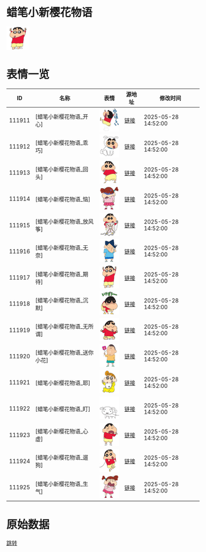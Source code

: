 # 蜡笔小新樱花物语

<img src="./cover.png" height="60" alt="cover" />

# 表情一览

|ID|名称|表情|源地址|修改时间|
|----|----|----|----|----|
|111911|[蜡笔小新樱花物语_开心]|<img src="./pic/111911_%5B蜡笔小新樱花物语_开心%5D.png" height="60" alt="开心"/>|[链接](https://i0.hdslb.com/bfs/garb/b3b9a5fe4f2da17d4541418b0e9178d93aed72af.png)|2025-05-28 14:52:00|
|111912|[蜡笔小新樱花物语_乖巧]|<img src="./pic/111912_%5B蜡笔小新樱花物语_乖巧%5D.png" height="60" alt="乖巧"/>|[链接](https://i0.hdslb.com/bfs/garb/3fa46de72dff3762ab23a68949a444384d2099e9.png)|2025-05-28 14:52:00|
|111913|[蜡笔小新樱花物语_回头]|<img src="./pic/111913_%5B蜡笔小新樱花物语_回头%5D.png" height="60" alt="回头"/>|[链接](https://i0.hdslb.com/bfs/garb/c863acbe0219bbbcf600ce7e16ba34b11f019e0c.png)|2025-05-28 14:52:00|
|111914|[蜡笔小新樱花物语_恼]|<img src="./pic/111914_%5B蜡笔小新樱花物语_恼%5D.png" height="60" alt="恼"/>|[链接](https://i0.hdslb.com/bfs/garb/090bc9baa12939c3f8d9760d46d265275d8c10f0.png)|2025-05-28 14:52:00|
|111915|[蜡笔小新樱花物语_放风筝]|<img src="./pic/111915_%5B蜡笔小新樱花物语_放风筝%5D.png" height="60" alt="放风筝"/>|[链接](https://i0.hdslb.com/bfs/garb/55d1bc700434f9017fbe70aa16e663cb722feb85.png)|2025-05-28 14:52:00|
|111916|[蜡笔小新樱花物语_无奈]|<img src="./pic/111916_%5B蜡笔小新樱花物语_无奈%5D.png" height="60" alt="无奈"/>|[链接](https://i0.hdslb.com/bfs/garb/da30a157b1d37215c7d26d6a3a12fef6b7e17e23.png)|2025-05-28 14:52:00|
|111917|[蜡笔小新樱花物语_期待]|<img src="./pic/111917_%5B蜡笔小新樱花物语_期待%5D.png" height="60" alt="期待"/>|[链接](https://i0.hdslb.com/bfs/garb/217f03a780b111d10054a9bb735f2355db2c1ad1.png)|2025-05-28 14:52:00|
|111918|[蜡笔小新樱花物语_沉默]|<img src="./pic/111918_%5B蜡笔小新樱花物语_沉默%5D.png" height="60" alt="沉默"/>|[链接](https://i0.hdslb.com/bfs/garb/869106503651fa2476767bcbc1dc298aa94b4e74.png)|2025-05-28 14:52:00|
|111919|[蜡笔小新樱花物语_无所谓]|<img src="./pic/111919_%5B蜡笔小新樱花物语_无所谓%5D.png" height="60" alt="无所谓"/>|[链接](https://i0.hdslb.com/bfs/garb/cffe07f48c805564a2565dae0434b04a67a84998.png)|2025-05-28 14:52:00|
|111920|[蜡笔小新樱花物语_送你小花]|<img src="./pic/111920_%5B蜡笔小新樱花物语_送你小花%5D.png" height="60" alt="送你小花"/>|[链接](https://i0.hdslb.com/bfs/garb/04a071221c56f86efb55b4b96835071645edebfd.png)|2025-05-28 14:52:00|
|111921|[蜡笔小新樱花物语_耶]|<img src="./pic/111921_%5B蜡笔小新樱花物语_耶%5D.png" height="60" alt="耶"/>|[链接](https://i0.hdslb.com/bfs/garb/b9b3bdee9a629bcfb3f4516e113125bc3390f88f.png)|2025-05-28 14:52:00|
|111922|[蜡笔小新樱花物语_盯]|<img src="./pic/111922_%5B蜡笔小新樱花物语_盯%5D.png" height="60" alt="盯"/>|[链接](https://i0.hdslb.com/bfs/garb/4cb6e07475fec0cda4c205db08ba4bf16bb9327c.png)|2025-05-28 14:52:00|
|111923|[蜡笔小新樱花物语_心虚]|<img src="./pic/111923_%5B蜡笔小新樱花物语_心虚%5D.png" height="60" alt="心虚"/>|[链接](https://i0.hdslb.com/bfs/garb/1a619eb29f60bcdd5b5db0fffe51a763d0b5d161.png)|2025-05-28 14:52:00|
|111924|[蜡笔小新樱花物语_遛狗]|<img src="./pic/111924_%5B蜡笔小新樱花物语_遛狗%5D.png" height="60" alt="遛狗"/>|[链接](https://i0.hdslb.com/bfs/garb/e9d4669d84a53e6428502ff092f5da553b69c9fa.png)|2025-05-28 14:52:00|
|111925|[蜡笔小新樱花物语_生气]|<img src="./pic/111925_%5B蜡笔小新樱花物语_生气%5D.png" height="60" alt="生气"/>|[链接](https://i0.hdslb.com/bfs/garb/1a0800ab84fa58b58d9f4f9f4f4b37d971cd4dc8.png)|2025-05-28 14:52:00|

# 原始数据

[跳转](./raw.json)

